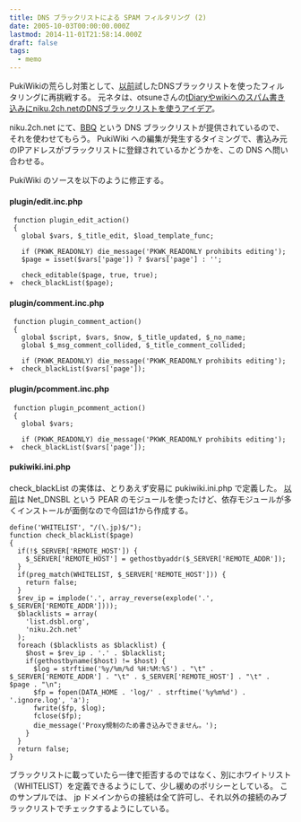 ```yaml
---
title: DNS ブラックリストによる SPAM フィルタリング (2)
date: 2005-10-03T00:00:00.000Z
lastmod: 2014-11-01T21:58:14.000Z
draft: false
tags:
  - memo
---
```


PukiWikiの荒らし対策として、[以前](/posts/20050920/p01)試したDNSブラックリストを使ったフィルタリングに再挑戦する。 元ネタは、otsuneさんの[tDiaryやwikiへのスパム書き込みにniku.2ch.netのDNSブラックリストを使うアイデア](http://www.otsune.com/diary/2005/10/02/3.html#200510023)。

niku.2ch.net にて、[BBQ](http://info.2ch.net/wiki/pukiwiki.php?BBQ) という DNS ブラックリストが提供されているので、それを使わせてもらう。 PukiWiki への編集が発生するタイミングで、書込み元のIPアドレスがブラックリストに登録されているかどうかを、この DNS へ問い合わせる。

PukiWiki のソースを以下のように修正する。

#### plugin/edit.inc.php

```
 function plugin_edit_action()
 {
   global $vars, $_title_edit, $load_template_func;

   if (PKWK_READONLY) die_message('PKWK_READONLY prohibits editing');
   $page = isset($vars['page']) ? $vars['page'] : '';

   check_editable($page, true, true);
+  check_blackList($page);
```

#### plugin/comment.inc.php

```
 function plugin_comment_action()
 {
   global $script, $vars, $now, $_title_updated, $_no_name;
   global $_msg_comment_collided, $_title_comment_collided;

   if (PKWK_READONLY) die_message('PKWK_READONLY prohibits editing');
+  check_blackList($vars['page']);
```

#### plugin/pcomment.inc.php

```
 function plugin_pcomment_action()
 {
   global $vars;

   if (PKWK_READONLY) die_message('PKWK_READONLY prohibits editing');
+  check_blackList($vars['page']);
```

#### pukiwiki.ini.php

check_blackList の実体は、とりあえず安易に pukiwiki.ini.php で定義した。 [以前](/posts/20050920/p01)は Net_DNSBL という PEAR のモジュールを使ったけど、依存モジュールが多くインストールが面倒なので今回は1から作成する。

```
define('WHITELIST', "/(\.jp)$/");
function check_blackList($page)
{
  if(!$_SERVER['REMOTE_HOST']) {
    $_SERVER['REMOTE_HOST'] = gethostbyaddr($_SERVER['REMOTE_ADDR']);
  }
  if(preg_match(WHITELIST, $_SERVER['REMOTE_HOST'])) {
    return false;
  }
  $rev_ip = implode('.', array_reverse(explode('.', $_SERVER['REMOTE_ADDR'])));
  $blacklists = array(
    'list.dsbl.org',
    'niku.2ch.net'
  );
  foreach ($blacklists as $blacklist) {
    $host = $rev_ip . '.' . $blacklist;
    if(gethostbyname($host) != $host) {
      $log = strftime('%y/%m/%d %H:%M:%S') . "\t" . $_SERVER['REMOTE_ADDR'] . "\t" . $_SERVER['REMOTE_HOST'] . "\t" . $page . "\n";
      $fp = fopen(DATA_HOME . 'log/' . strftime('%y%m%d') . '.ignore.log', 'a');
      fwrite($fp, $log);
      fclose($fp);
      die_message('Proxy規制のため書き込みできません。');
    }
  }
  return false;
}
```

ブラックリストに載っていたら一律で拒否するのではなく、別にホワイトリスト（WHITELIST）を定義できるようにして、少し緩めのポリシーとしている。 このサンプルでは、 jp ドメインからの接続は全て許可し、それ以外の接続のみブラックリストでチェックするようにしている。
